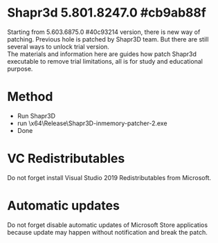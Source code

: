 # Shapr3d 5.801.8247.0 #cb9ab88f

Starting from 5.603.6875.0 #40c93214 version, there is new way of patching. Previous hole is patched by Shapr3D team.
But there are still several ways to unlock trial version.  
The materials and information here are guides how patch Shapr3d executable to remove trial limitations, all is for study and educational purpose.

# Method

* Run Shapr3D
* run \x64\Release\Shapr3D-inmemory-patcher-2.exe
* Done

# VC Redistributables

Do not forget install Visual Studio 2019 Redistributables from Microsoft.

# Automatic updates

Do not forget disable automatic updates of Microsoft Store applicatios because update may happen without notification and break the patch.
